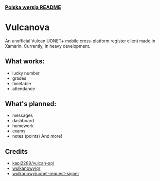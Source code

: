 ### [Polska wersja README](README.md)

# Vulcanova
An unofficial Vulcan UONET+ mobile cross-platform register client made in Xamarin. Currently, in heavy development.

## What works:
- lucky number
- grades
- timetable
- attendance

## What's planned:
- messages 
- dashboard
- homework
- exams
- notes (points)
And more!

## Credits
* [kapi2289/vulcan-api](https://github.com/kapi2289/vulcan-api/)
* [wulkanowy/qr](https://github.com/wulkanowy/qr)
* [wulkanowy/uonet-request-signer](https://github.com/wulkanowy/uonet-request-signer)
